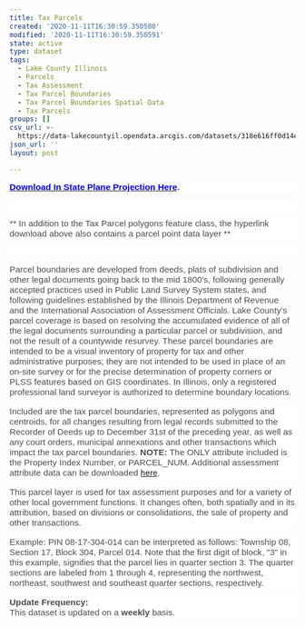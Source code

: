 ```yaml
---
title: Tax Parcels
created: '2020-11-11T16:30:59.350580'
modified: '2020-11-11T16:30:59.350591'
state: active
type: dataset
tags:
  - Lake County Illinois
  - Parcels
  - Tax Assessment
  - Tax Parcel Boundaries
  - Tax Parcel Boundaries Spatial Data
  - Tax Parcels
groups: []
csv_url: >-
  https://data-lakecountyil.opendata.arcgis.com/datasets/318e616ff0d14efe83927d8dd3bc1e12_0.csv?outSR=%7B%22latestWkid%22%3A3857%2C%22wkid%22%3A102100%7D
json_url: ''
layout: post

---
```

<p style='margin-bottom:0in;margin-bottom:.0001pt;line-height:
normal;background:white'><b><span style='font-size:11.5pt;font-family:&quot;Helvetica&quot;,sans-serif;
mso-fareast-font-family:&quot;Times New Roman&quot;;color:#4C4C4C'><a href='https://s3.amazonaws.com/lakecountygis-public/tax_parcels/tax_parcels.zip' target='_blank'><span style='color:blue'>Download In State Plane Projection
Here</span></a>. </span></b><span style='font-size:11.5pt;font-family:
&quot;Helvetica&quot;,sans-serif;mso-fareast-font-family:&quot;Times New Roman&quot;;color:#4C4C4C'></span></p>

<p style='margin-bottom:0in;margin-bottom:.0001pt;line-height:
normal;background:white'><span style='font-size:11.5pt;font-family:&quot;Helvetica&quot;,sans-serif;
mso-fareast-font-family:&quot;Times New Roman&quot;;color:#4C4C4C'> </span></p>

<p style='margin-bottom:0in;margin-bottom:.0001pt;line-height:
normal;background:white'><span style='font-size:11.5pt;font-family:&quot;Helvetica&quot;,sans-serif;
mso-fareast-font-family:&quot;Times New Roman&quot;;color:#4C4C4C'>** In addition to the
Tax Parcel polygons feature class, the hyperlink download above also contains a
parcel point data layer **</span></p>

<p style='margin-bottom:0in;margin-bottom:.0001pt;line-height:
normal;background:white'><br /></p>

<p style='margin-bottom:0in;margin-bottom:.0001pt;line-height:
normal'><span style='font-size:11.5pt;font-family:&quot;Helvetica&quot;,sans-serif;
mso-fareast-font-family:&quot;Times New Roman&quot;;color:#4C4C4C;background:white'>Parcel
boundaries are developed from deeds, plats of subdivision and other legal
documents going back to the mid 1800's, following generally accepted practices
used in Public Land Survey System states, and following guidelines established
by the Illinois Department of Revenue and the International Association of
Assessment Officials. Lake County's parcel coverage is based on resolving the
accumulated evidence of all of the legal documents surrounding a particular
parcel or subdivision, and not the result of a countywide resurvey. These
parcel boundaries are intended to be a visual inventory of property for tax and
other administrative purposes; they are not intended to be used in place of an
on-site survey or for the precise determination of property corners or PLSS
features based on GIS coordinates. In Illinois, only a registered professional
land surveyor is authorized to determine boundary locations.</span><span style='font-size:12.0pt;font-family:&quot;Times New Roman&quot;,serif;mso-fareast-font-family:
&quot;Times New Roman&quot;'></span></p>

<p style='margin-top:12.0pt;margin-right:0in;margin-bottom:
12.0pt;margin-left:0in;line-height:normal;background:white'><span style='font-size:11.5pt;font-family:&quot;Helvetica&quot;,sans-serif;mso-fareast-font-family:
&quot;Times New Roman&quot;;color:#4C4C4C'>Included are the tax parcel boundaries,
represented as polygons and centroids, for all changes resulting from legal
records submitted to the Recorder of Deeds up to December 31st of the preceding
year, as well as any court orders, municipal annexations and other transactions
which impact the tax parcel boundaries. <b>NOTE:</b> The ONLY
attribute included is the Property Index Number, or PARCEL_NUM. Additional
assessment attribute data can be downloaded </span><a href='https://www.lakecountyil.gov/3942/Data-Extract' target='_blank'>here</a><span style='font-size:11.5pt;font-family:&quot;Helvetica&quot;,sans-serif;mso-fareast-font-family:
&quot;Times New Roman&quot;;color:#4C4C4C'>.</span></p>

<p style='margin-top:12.0pt;margin-right:0in;margin-bottom:
12.0pt;margin-left:0in;line-height:normal;background:white'><span style='font-size:11.5pt;font-family:&quot;Helvetica&quot;,sans-serif;mso-fareast-font-family:
&quot;Times New Roman&quot;;color:#4C4C4C'>This parcel layer is used for tax assessment
purposes and for a variety of other local government functions. It changes
often, both spatially and in its attribution, based on divisions or
consolidations, the sale of property and other transactions.</span></p>

<p style='margin-top:12.0pt;margin-right:0in;margin-bottom:
12.0pt;margin-left:0in;line-height:normal;background:white'><span style='font-size:11.5pt;font-family:&quot;Helvetica&quot;,sans-serif;mso-fareast-font-family:
&quot;Times New Roman&quot;;color:#4C4C4C'>Example: PIN 08-17-304-014 can be interpreted
as follows: Township 08, Section 17, Block 304, Parcel 014. Note that the first
digit of block, &quot;3&quot; in this example, signifies that the parcel lies
in quarter section 3. The quarter sections are labeled from 1 through 4,
representing the northwest, northeast, southwest and southeast quarter
sections, respectively.</span></p>

<p style='margin-top:12.0pt;margin-right:0in;margin-bottom:
12.0pt;margin-left:0in;line-height:normal;background:white'><b><span style='font-size:11.5pt;font-family:&quot;Helvetica&quot;,sans-serif;mso-fareast-font-family:
&quot;Times New Roman&quot;;color:#4C4C4C'>Update Frequency:</span></b><span style='font-size:11.5pt;font-family:&quot;Helvetica&quot;,sans-serif;mso-fareast-font-family:
&quot;Times New Roman&quot;;color:#4C4C4C'><br />
This dataset is updated on a <b>weekly</b> basis.</span></p>
